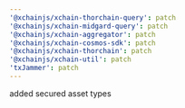 ```yaml
---
'@xchainjs/xchain-thorchain-query': patch
'@xchainjs/xchain-midgard-query': patch
'@xchainjs/xchain-aggregator': patch
'@xchainjs/xchain-cosmos-sdk': patch
'@xchainjs/xchain-thorchain': patch
'@xchainjs/xchain-util': patch
'txJammer': patch
---
```


added secured asset types
